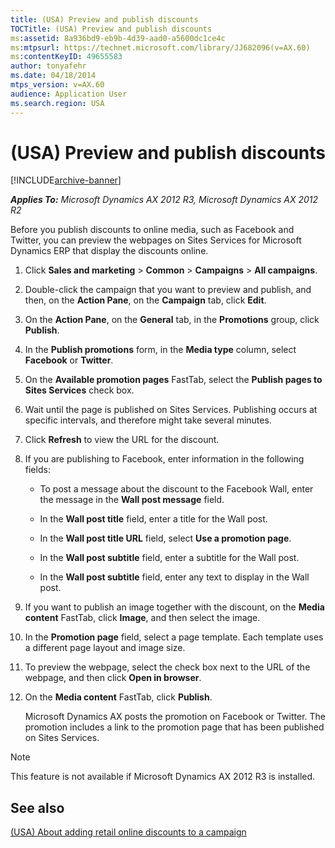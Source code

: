 ```yaml
---
title: (USA) Preview and publish discounts
TOCTitle: (USA) Preview and publish discounts
ms:assetid: 8a936bd9-eb9b-4d39-aad0-a5600dc1ce4c
ms:mtpsurl: https://technet.microsoft.com/library/JJ682096(v=AX.60)
ms:contentKeyID: 49655583
author: tonyafehr
ms.date: 04/18/2014
mtps_version: v=AX.60
audience: Application User
ms.search.region: USA
---
```


# (USA) Preview and publish discounts 


[!INCLUDE[archive-banner](includes/archive-banner.md)]


_**Applies To:** Microsoft Dynamics AX 2012 R3, Microsoft Dynamics AX 2012 R2_

Before you publish discounts to online media, such as Facebook and Twitter, you can preview the webpages on Sites Services for Microsoft Dynamics ERP that display the discounts online.

1.  Click **Sales and marketing** \> **Common** \> **Campaigns** \> **All campaigns**.

2.  Double-click the campaign that you want to preview and publish, and then, on the **Action Pane**, on the **Campaign** tab, click **Edit**.

3.  On the **Action Pane**, on the **General** tab, in the **Promotions** group, click **Publish**.

4.  In the **Publish promotions** form, in the **Media type** column, select **Facebook** or **Twitter**.

5.  On the **Available promotion pages** FastTab, select the **Publish pages to Sites Services** check box.

6.  Wait until the page is published on Sites Services. Publishing occurs at specific intervals, and therefore might take several minutes.

7.  Click **Refresh** to view the URL for the discount.

8.  If you are publishing to Facebook, enter information in the following fields:
    
      - To post a message about the discount to the Facebook Wall, enter the message in the **Wall post message** field.
    
      - In the **Wall post title** field, enter a title for the Wall post.
    
      - In the **Wall post title URL** field, select **Use a promotion page**.
    
      - In the **Wall post subtitle** field, enter a subtitle for the Wall post.
    
      - In the **Wall post subtitle** field, enter any text to display in the Wall post.

9.  If you want to publish an image together with the discount, on the **Media content** FastTab, click **Image**, and then select the image.

10. In the **Promotion page** field, select a page template. Each template uses a different page layout and image size.

11. To preview the webpage, select the check box next to the URL of the webpage, and then click **Open in browser**.

12. On the **Media content** FastTab, click **Publish**.
    
    Microsoft Dynamics AX posts the promotion on Facebook or Twitter. The promotion includes a link to the promotion page that has been published on Sites Services.


> [!NOTE]
> <P>This feature is not available if Microsoft Dynamics AX 2012 R3 is installed.</P>



## See also

[(USA) About adding retail online discounts to a campaign](usa-about-adding-retail-online-discounts-to-a-campaign.md)

  


